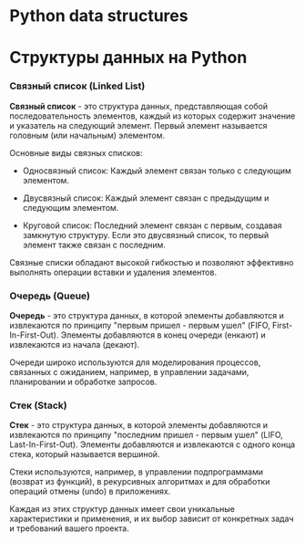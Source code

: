 # Python data structures
# Структуры данных на Python

### Связный список (Linked List)
**Связный список** - это структура данных, представляющая собой последовательность элементов, каждый из которых содержит значение и указатель на следующий элемент. Первый элемент называется головным (или начальным) элементом.

Основные виды связных списков:
* Односвязный список: Каждый элемент связан только с следующим элементом.

* Двусвязный список: Каждый элемент связан с предыдущим и следующим элементом.

* Круговой список: Последний элемент связан с первым, создавая замкнутую структуру. Если это двусвязный список, то первый элемент также связан с последним.

Связные списки обладают высокой гибкостью и позволяют эффективно выполнять операции вставки и удаления элементов.

### Очередь (Queue)
**Очередь** - это структура данных, в которой элементы добавляются и извлекаются по принципу "первым пришел - первым ушел" (FIFO, First-In-First-Out). Элементы добавляются в конец очереди (енкают) и извлекаются из начала (декают).

Очереди широко используются для моделирования процессов, связанных с ожиданием, например, в управлении задачами, планировании и обработке запросов.

### Стек (Stack)
**Стек** - это структура данных, в которой элементы добавляются и извлекаются по принципу "последним пришел - первым ушел" (LIFO, Last-In-First-Out). Элементы добавляются и извлекаются с одного конца стека, который называется вершиной.

Стеки используются, например, в управлении подпрограммами (возврат из функций), в рекурсивных алгоритмах и для обработки операций отмены (undo) в приложениях.

Каждая из этих структур данных имеет свои уникальные характеристики и применения, и их выбор зависит от конкретных задач и требований вашего проекта.
